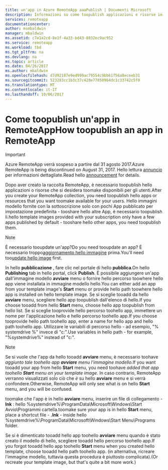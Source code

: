 ```yaml
---
title: un'app in Azure RemoteApp aaaPublish | Documenti Microsoft
description: Informazioni su come toopublish applicazioni e risorse in Azure RemoteApp.
services: remoteapp
documentationcenter: 
author: msmbaldwin
manager: mbaldwin
ms.assetid: c7e1a2cd-8e1f-4a33-bd43-8032ec9ac952
ms.service: remoteapp
ms.workload: tbd
ms.tgt_pltfrm: na
ms.devlang: na
ms.topic: article
ms.date: 04/26/2017
ms.author: mbaldwin
ms.openlocfilehash: d7d92187e9ed999ac79554c9bb61f56a8eceeb31
ms.sourcegitcommit: 523283cc1b3c37c428e77850964dc1c33742c5f0
ms.translationtype: MT
ms.contentlocale: it-IT
ms.lasthandoff: 10/06/2017
---
```

# <a name="how-toopublish-an-app-in-remoteapp"></a><span data-ttu-id="1325e-103">Come toopublish un'app in RemoteApp</span><span class="sxs-lookup"><span data-stu-id="1325e-103">How toopublish an app in RemoteApp</span></span>
> [!IMPORTANT]
> <span data-ttu-id="1325e-104">Azure RemoteApp verrà sospeso a partire dal 31 agosto 2017.</span><span class="sxs-lookup"><span data-stu-id="1325e-104">Azure RemoteApp is being discontinued on August 31, 2017.</span></span> <span data-ttu-id="1325e-105">Hello lettura [annuncio](https://go.microsoft.com/fwlink/?linkid=821148) per informazioni dettagliate.</span><span class="sxs-lookup"><span data-stu-id="1325e-105">Read hello [announcement](https://go.microsoft.com/fwlink/?linkid=821148) for details.</span></span>
> 
> 

<span data-ttu-id="1325e-106">Dopo aver creato la raccolta RemoteApp, è necessario toopublish hello applicazioni o risorse che si desidera toomake disponibili per gli utenti.</span><span class="sxs-lookup"><span data-stu-id="1325e-106">After you create your RemoteApp collection, you need toopublish hello apps or resources that you want toomake available for your users.</span></span> <span data-ttu-id="1325e-107">Hello immagini modello fornite con la sottoscrizione solo con pochi App pubblicato per impostazione predefinita - tooshare hello altre App, è necessario toopublish li.</span><span class="sxs-lookup"><span data-stu-id="1325e-107">hello template images provided with your subscription only have a few apps published by default - tooshare hello other apps, you need toopublish them.</span></span>

> [!NOTE]
> <span data-ttu-id="1325e-108">È necessario tooupdate un'app?</span><span class="sxs-lookup"><span data-stu-id="1325e-108">Do you need tooupdate an app?</span></span> <span data-ttu-id="1325e-109">È necessario troppo[aggiornamento hello immagine](remoteapp-update.md) prima.</span><span class="sxs-lookup"><span data-stu-id="1325e-109">You'll need too[update hello image](remoteapp-update.md) first.</span></span>
> 
> 

<span data-ttu-id="1325e-110">In hello **pubblicazione** , fare clic nel portale di hello **pubblica**.</span><span class="sxs-lookup"><span data-stu-id="1325e-110">On hello **Publishing** tab in hello portal, click **Publish**.</span></span> <span data-ttu-id="1325e-111">È possibile aggiungere un'app dall'immagine modello **avviare** menu o fornire hello percorso toowhere hello app viene installata in immagine modello hello.</span><span class="sxs-lookup"><span data-stu-id="1325e-111">You can either add an app from your template image's **Start** menu or provide hello path toowhere hello app is installed on hello template image.</span></span> <span data-ttu-id="1325e-112">Se si sceglie tooadd da hello **avviare** menu, scegliere hello app toopublish dall'elenco di hello.</span><span class="sxs-lookup"><span data-stu-id="1325e-112">If you choose tooadd from hello **Start** menu, choose hello app toopublish from hello list.</span></span> <span data-ttu-id="1325e-113">Se si sceglie tooprovide hello percorso toohello app, immettere un nome per l'applicazione hello e hello percorso toohello app.</span><span class="sxs-lookup"><span data-stu-id="1325e-113">If you choose tooprovide hello path toohello app, enter a name for hello app and hello path toohello app.</span></span> <span data-ttu-id="1325e-114">Utilizzare le variabili di percorso hello - ad esempio, "% systemdrive %" invece di "c:\".</span><span class="sxs-lookup"><span data-stu-id="1325e-114">Use variables in hello path - for example, "%systemdrive%" instead of "c:\".</span></span>

> [!NOTE]
> <span data-ttu-id="1325e-115">Se si vuole che l'app da hello tooadd **avviare** menu, è necessario toohave *aggiunto tale toohello app **avviare** menu l'immagine modello.*</span><span class="sxs-lookup"><span data-stu-id="1325e-115">If you want tooadd your app from hello **Start** menu, you need toohave *added that app toohello **Start** menu on your template image.*</span></span> <span data-ttu-id="1325e-116">In caso contrario, RemoteApp verranno visualizzati solo ciò che *è* su hello **avviare** menu e si verrà confondere.</span><span class="sxs-lookup"><span data-stu-id="1325e-116">Otherwise, RemoteApp will only see what *is* on hello **Start** menu, and you will be confused.</span></span> 
> 
> <span data-ttu-id="1325e-117">toomake che l'app è in hello **avviare** menu, inserire un file di collegamento - **lnk** : hello %systemdrive%\ProgramData\Microsoft\Windows\Start Avvio\Programmi cartella.</span><span class="sxs-lookup"><span data-stu-id="1325e-117">toomake sure your app is in hello **Start** menu, place a shortcut file - **.lnk** - inside hello %systemdrive%\ProgramData\Microsoft\Windows\Start Menu\Programs folder.</span></span>
> 
> <span data-ttu-id="1325e-118">Se si è dimenticato tooadd hello app toohello **avviare** menu quando è stato creato il modello di hello, scegliere tooadd hello percorso toohello app.</span><span class="sxs-lookup"><span data-stu-id="1325e-118">If you forgot tooadd hello app toohello **Start** menu when you created hello template, choose tooadd hello path toohello app.</span></span> <span data-ttu-id="1325e-119">(in alternativa, ricreare l'immagine modello, tuttavia questa procedura è piuttosto complicata).</span><span class="sxs-lookup"><span data-stu-id="1325e-119">(Or recreate your template image, but that's quite a bit more work.)</span></span>
> 
> 

